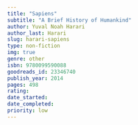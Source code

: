 ```yaml
---
title: "Sapiens"
subtitle: "A Brief History of Humankind"
author: Yuval Noah Harari
author_last: Harari
slug: harari-sapiens
type: non-fiction
img: true
genre: other
isbn: 9780099590088
goodreads_id: 23346740
publish_year: 2014
pages: 498
rating: 
date_started:
date_completed:
priority: low
---
```

